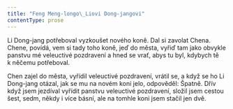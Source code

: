 ```yaml
---
title: "Feng Meng-longo\_Liovi Dong-jangovi"
contentType: prose
---
```


  

Li Dong-jang potřeboval vyzkoušet nového koně. Dal si zavolat Chena. Chene, povídá, vem si tady toho koně, jeď do města, vyřiď tam jako obvykle panstvu mé veleuctivé pozdravení a hned se vrať, abys tu byl, kdybych tě k něčemu potřeboval.

Chen zajel do města, vyřídil veleuctivé pozdravení, vrátil se, a když se ho Li Dong-jang otázal, jak se mu na novém koni jelo, odpověděl: Špatně. Dřív když jsem jezdíval vyřídit panstvu veleuctivé pozdravení, složil jsem cestou šest, sedm, někdy i více básní, ale na tomhle koni jsem stačil jen dvě.
